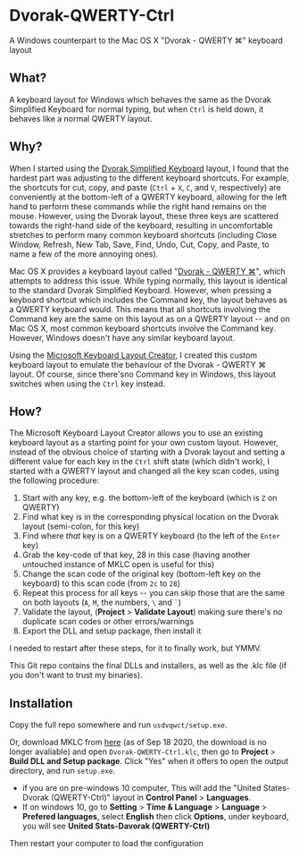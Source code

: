 Dvorak-QWERTY-Ctrl
==================

A Windows counterpart to the Mac OS X "Dvorak - QWERTY ⌘" keyboard layout

What?
-----

A keyboard layout for Windows which behaves the same as the Dvorak
Simplified Keyboard for normal typing, but when `Ctrl` is held down, it
behaves like a normal QWERTY layout.

Why?
----

When I started using the [Dvorak Simplified Keyboard][1] layout, I found
that the hardest part was adjusting to the different keyboard shortcuts.
For example, the shortcuts for cut, copy, and paste (`Ctrl` + `X`, `C`,
and `V`, respectively) are conveniently at the bottom-left of a QWERTY
keyboard, allowing for the left hand to perform these commands while the
right hand remains on the mouse. However, using the Dvorak layout, these
three keys are scattered towards the right-hand side of the keyboard,
resulting in uncomfortable stretches to perform many common keyboard
shortcuts (including Close Window, Refresh, New Tab, Save, Find, Undo,
Cut, Copy, and Paste, to name a few of the more annoying ones).

Mac OS X provides a keyboard layout called "[Dvorak - QWERTY ⌘][2]",
which attempts to address this issue. While typing normally, this layout
is identical to the standard Dvorak Simplified Keyboard. However, when
pressing a keyboard shortcut which includes the Command key, the layout
behaves as a QWERTY keyboard would. This means that all shortcuts
involving the Command key are the same on this layout as on a QWERTY
layout -- and on Mac OS X, most common keyboard shortcuts involve the 
Command key. However, Windows doesn't have any similar keyboard layout.

Using the [Microsoft Keyboard Layout Creator][3], I created this custom
keyboard layout to emulate the behaviour of the Dvorak - QWERTY ⌘
layout. Of course, since there'sno Command key in Windows, this layout
switches when using the `Ctrl` key instead.

How?
----

The Microsoft Keyboard Layout Creator allows you to use an existing
keyboard layout as a starting point for your own custom layout. However,
instead of the obvious choice of starting with a Dvorak layout and
setting a different value for each key in the `Ctrl` shift state (which
didn't work), I started with a QWERTY layout and changed all the key
scan codes, using the following procedure:

1. Start with any key, e.g. the bottom-left of the keyboard (which is 
   `Z` on QWERTY)
2. Find what key is in the corresponding physical location on the 
   Dvorak layout (semi-colon, for this key)
3. Find where *that* key is on a QWERTY keyboard (to the left of the
   `Enter` key)
4. Grab the key-code of that key, 28 in this case (having another
   untouched instance of MKLC open is useful for this)
5. Change the scan code of the original key (bottom-left key on the
   keyboard) to this scan code (from `2c` to `28`)
6. Repeat this process for all keys -- you can skip those that are the
   same on both layouts (`A`, `M`, the numbers, `\` and <code>`</code>)
7. Validate the layout, (**Project** > **Validate Layout**) making sure
   there's no duplicate scan codes or other errors/warnings
8. Export the DLL and setup package, then install it

I needed to restart after these steps, for it to finally work, but YMMV.

This Git repo contains the final DLLs and installers, as well as the
.klc file (if you don't want to trust my binaries).

Installation
------------

Copy the full repo somewhere and run `usdvqwct/setup.exe`.

Or, download MKLC from [here][3] (as of Sep 18 2020, the download is no longer avaliable) 
and open `Dvorak-QWERTY-Ctrl.klc`,
then go to **Project** > **Build DLL and Setup package**. Click "Yes"
when it offers to open the output directory, and run `setup.exe`.

- if you are on pre-windows 10 computer,
  This will add the "United States-Dvorak (QWERTY-Ctrl)" layout in
  **Control Panel** > **Languages**.
- If on windows 10, go to 
  **Setting** > **Time & Language** > **Language** > **Prefered languages**, 
  select **English** then click **Options**, under keyboard, you will see **United Stats-Davorak (QWERTY-Ctrl)**

Then restart your computer to load the configuration


[1]: <http://en.wikipedia.org/wiki/Dvorak_Simplified_Keyboard>
[2]: <http://en.wikipedia.org/wiki/Dvorak_Simplified_Keyboard#Mac_OS>
[3]: <http://msdn.microsoft.com/en-au/goglobal/bb964665.aspx>
